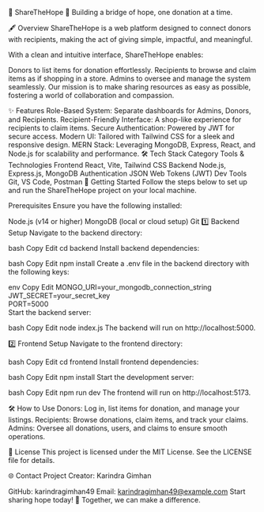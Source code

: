 🌟 ShareTheHope 🌟
Building a bridge of hope, one donation at a time.

🖋️ Overview
ShareTheHope is a web platform designed to connect donors with recipients, making the act of giving simple, impactful, and meaningful.

With a clean and intuitive interface, ShareTheHope enables:

Donors to list items for donation effortlessly.
Recipients to browse and claim items as if shopping in a store.
Admins to oversee and manage the system seamlessly.
Our mission is to make sharing resources as easy as possible, fostering a world of collaboration and compassion.

✨ Features
Role-Based System: Separate dashboards for Admins, Donors, and Recipients.
Recipient-Friendly Interface: A shop-like experience for recipients to claim items.
Secure Authentication: Powered by JWT for secure access.
Modern UI: Tailored with Tailwind CSS for a sleek and responsive design.
MERN Stack: Leveraging MongoDB, Express, React, and Node.js for scalability and performance.
🛠️ Tech Stack
Category	Tools & Technologies
Frontend	React, Vite, Tailwind CSS
Backend	Node.js, Express.js, MongoDB
Authentication	JSON Web Tokens (JWT)
Dev Tools	Git, VS Code, Postman
🚀 Getting Started
Follow the steps below to set up and run the ShareTheHope project on your local machine.

Prerequisites
Ensure you have the following installed:

Node.js (v14 or higher)
MongoDB (local or cloud setup)
Git
1️⃣ Backend Setup
Navigate to the backend directory:

bash
Copy
Edit
cd backend
Install backend dependencies:

bash
Copy
Edit
npm install
Create a .env file in the backend directory with the following keys:

env
Copy
Edit
MONGO_URI=your_mongodb_connection_string  
JWT_SECRET=your_secret_key  
PORT=5000  
Start the backend server:

bash
Copy
Edit
node index.js
The backend will run on http://localhost:5000.

2️⃣ Frontend Setup
Navigate to the frontend directory:

bash
Copy
Edit
cd frontend
Install frontend dependencies:

bash
Copy
Edit
npm install
Start the development server:

bash
Copy
Edit
npm run dev
The frontend will run on http://localhost:5173.

🛠️ How to Use
Donors: Log in, list items for donation, and manage your listings.
Recipients: Browse donations, claim items, and track your claims.
Admins: Oversee all donations, users, and claims to ensure smooth operations.

📄 License
This project is licensed under the MIT License. See the LICENSE file for details.

🌐 Contact
Project Creator: Karindra Gimhan

GitHub: karindragimhan49
Email: karindragimhan49@example.com
Start sharing hope today! 💖 Together, we can make a difference.

